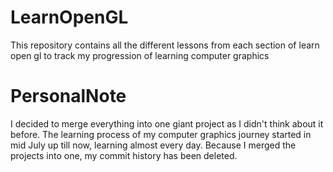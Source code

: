 # LearnOpenGL
This repository contains all the different lessons from each section of learn open gl to track my progression of learning computer graphics

# PersonalNote
I decided to merge everything into one giant project as I didn't think about it before. The learning process of my computer graphics journey started in mid July up till now, learning almost every day. Because I merged the projects into one, my commit history has been deleted.
